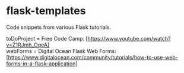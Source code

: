 # flask-templates

Code snippets from various Flask tutorials.

toDoProject = Free Code Camp: [https://www.youtube.com/watch?v=Z1RJmh_OqeA]<br>
webForms = Digital Ocean Flask Web Forms: [https://www.digitalocean.com/community/tutorials/how-to-use-web-forms-in-a-flask-application]
